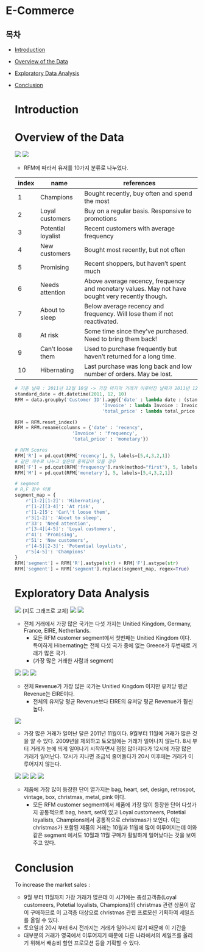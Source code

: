 # E-Commerce 

## 목차
- [Introduction](#introduction)
- [Overview of the Data](#overview-of-the-data)
- [Exploratory Data Analysis](#exploratory-data-analysis)
- [Conclusion](#conclusion)


    <!-- * [Preprocess](#preprocess)
<!-- - [Exploratory Data Analysis](#exploratory-data-analysis)
    * [Numerical Data](#numerical-data)
    * [Categorical Data](#categorical-data)
- [Machine Learning Modeling](#machine-learning-modeling)
    * [Testing algorithm](#testing-algorithm)
    * [Feature Importances](#feature-importances)
    * [Learning Curve](#learning-curve)
    * [Confusion Matrix](#confusion-matrix)
- [Retrospect](#retrospect) -->


# Introduction
# Overview of the Data

![](images/RFM_Segments.png)
![](images/recency_frequency_segment_scatter.png)

- RFM에 따라서 유저를 10가지 분류로 나누었다. 


| index | name | references | 
| --- | --- | --- |
| 1 | Champions | Bought recently, buy often and spend the most | 
| 2 | Loyal customers | Buy on a regular basis. Responsive to promotions | 
| 3 | Potential loyalist | Recent customers with average frequency |
| 4 | New customers | Bought most recently, but not often |
| 5 | Promising | Recent shoppers, but haven’t spent much |
| 6 | Needs attention | Above average recency, frequency and monetary values. May not have bought very recently though. |
| 7 | About to sleep | Below average recency and frequency. Will lose them if not reactivated. | 
| 8 | At risk | Some time since they’ve purchased. Need to bring them back! |
| 9 | Can’t loose them | Used to purchase frequently but haven’t returned for a long time. |
| 10 | Hibernating | Last purchase was long back and low number of orders. May be lost. |


``` python
# 기준 날짜 : 2011년 12월 10일 -> 가장 마지막 거래가 이루어진 날짜가 2011년 12월 9일이기 때문
standard_date = dt.datetime(2011, 12, 10)
RFM = data.groupby('Customer ID').agg({'date' : lambda date : (standard_date - date.max()).days,
                                'Invoice' : lambda Invoice : Invoice.nunique(),
                                'total_price' : lambda total_price : total_price.sum()})

RFM = RFM.reset_index()
RFM = RFM.rename(columns = {'date' : 'recency',
                     'Invoice' : 'frequency',
                     'total_price' : 'monetary'})

# RFM Scores
RFM['R'] = pd.qcut(RFM['recency'], 5, labels=[5,4,3,2,1])
# 같은 개수로 나누고 싶은데 중복값이 있을 경우
RFM['F'] = pd.qcut(RFM['frequency'].rank(method="first"), 5, labels=[5,4,3,2,1])
RFM['M'] = pd.qcut(RFM['monetary'], 5, labels=[5,4,3,2,1])

# segment
# R,F 점수 이용
segment_map = {
    r'[1-2][1-2]': 'Hibernating',
    r'[1-2][3-4]': 'At risk',
    r'[1-2]5': 'Can\'t loose them',
    r'3[1-2]': 'About to sleep',
    r'33': 'Need attention',
    r'[3-4][4-5]': 'Loyal customers',
    r'41': 'Promising',
    r'51': 'New customers',
    r'[4-5][2-3]': 'Potential loyalists',
    r'5[4-5]': 'Champions'
}
RFM['segment'] = RFM['R'].astype(str) + RFM['F'].astype(str)
RFM['segment'] = RFM['segment'].replace(segment_map, regex=True)
```

# Exploratory Data Analysis

![](images/country_most_transaction.png) (지도 그래프로 교체)
![](images/Country.png)
![](images/EIRE_vs_all.png)

- 전체 거래에서 가장 많은 국가는 다섯 가지는 Unitied Kingdom, Germany, France, EIRE, Netherlands. 
    - 모든 RFM customer segment에서 첫번째는 Unitied Kingdom 이다. 특이하게 Hibernating는 전체 다섯 국가 중에 없는 Greece가 두번째로 거래가 많은 국가. 
    - (가장 많은 거래한 사람과 segment)


![](images/country_most_revenue.png)
![](images/country_most_average_revenue_per_paying_user.png)
![](images/EIRE_vs_all.png)

- 전체 Revenue가 가장 많은 국가는 Unitied Kingdom 이지만 유저당 평균 Revenue는 EIRE이다.
    - 전체의 유저당 평균 Revenue보다 EIRE의 유저당 평균 Revenue가 훨씬 높다.


![](images/date_analysis.png)
- 가장 많은 거래가 일어난 달은 2011년 11월이다. 9월부터 11월에 거래가 많은 것을 알 수 있다. 2009년을 제외하고 토요일에는 거래가 일어나지 않는다. 8시 부터 거래가 눈에 띄게 일어나기 시작하면서 점점 많아지다가 12시에 가장 많은 거래가 일어난다. 12시가 지나면 조금씩 줄어들다가 20시 이후에는 거래가 이루어지지 않는다. 


![](images/most_word.png)
![](images/most_common_word_by_segments.png)
![](images/word_christmas_products_transactions.png)
![](iamges/word_christmas_products_transactions(segments).png)
- 제품에 가장 많이 등장한 단어 열가지는 bag, heart, set, design, retrospot, vintage, box, christmas, metal, pink 이다.
    - 모든 RFM customer segment에서 제품에 가장 많이 등장한 단어 다섯가지 공통적으로 bag, heart, set이 있고 Loyal customeers, Potetial loyalists, Champions에서 공통적으로 christmas가 보인다. 이는 christmas가 포함된 제품의 거래는 10월과 11월에 많이 이루어지는데 이와 같은 segment 에서도 10월과 11월 구매가 활발하게 일어났다는 것을 보여주고 있다. 


# Conclusion

To increase the market sales :
- 9월 부터 11월까지 가장 거래가 많은데 이 시기에는 충성고객층(Loyal customeers, Potetial loyalists, Champions)의 christmas 관련 상품이 많이 구매하므로 이 고객층 대상으로 christmas 관련 프로모션 기획하여 세일즈를 올릴 수 있다. 
- 토요일과 20시 부터 6시 전까지는 거래가 일어나지 않기 때문에 이 기간을
- 대부분의 거래가 영국에서 이루어지기 때문에 다른 나라에서의 세일즈를 올리기 위해서 배송비 할인 프로모션 등을 기획할 수 있다.
